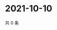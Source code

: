 # 2021-10-10

共 0 条

<!-- BEGIN WEIBO -->
<!-- 最后更新时间 Sun Oct 10 2021 06:08:19 GMT+0800 (China Standard Time) -->

<!-- END WEIBO -->
